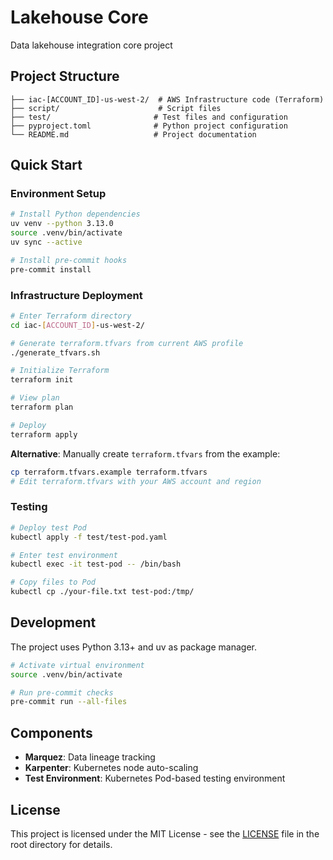 # Lakehouse Core

Data lakehouse integration core project

## Project Structure

```
├── iac-[ACCOUNT_ID]-us-west-2/  # AWS Infrastructure code (Terraform)
├── script/                      # Script files
├── test/                       # Test files and configuration
├── pyproject.toml              # Python project configuration
└── README.md                   # Project documentation
```

## Quick Start

### Environment Setup

```bash
# Install Python dependencies
uv venv --python 3.13.0
source .venv/bin/activate
uv sync --active

# Install pre-commit hooks
pre-commit install
```

### Infrastructure Deployment

```bash
# Enter Terraform directory
cd iac-[ACCOUNT_ID]-us-west-2/

# Generate terraform.tfvars from current AWS profile
./generate_tfvars.sh

# Initialize Terraform
terraform init

# View plan
terraform plan

# Deploy
terraform apply
```

**Alternative**: Manually create `terraform.tfvars` from the example:
```bash
cp terraform.tfvars.example terraform.tfvars
# Edit terraform.tfvars with your AWS account and region
```

### Testing

```bash
# Deploy test Pod
kubectl apply -f test/test-pod.yaml

# Enter test environment
kubectl exec -it test-pod -- /bin/bash

# Copy files to Pod
kubectl cp ./your-file.txt test-pod:/tmp/
```

## Development

The project uses Python 3.13+ and uv as package manager.

```bash
# Activate virtual environment
source .venv/bin/activate

# Run pre-commit checks
pre-commit run --all-files
```

## Components

- **Marquez**: Data lineage tracking
- **Karpenter**: Kubernetes node auto-scaling
- **Test Environment**: Kubernetes Pod-based testing environment

## License

This project is licensed under the MIT License - see the [LICENSE](../LICENSE) file in the root directory for details.
